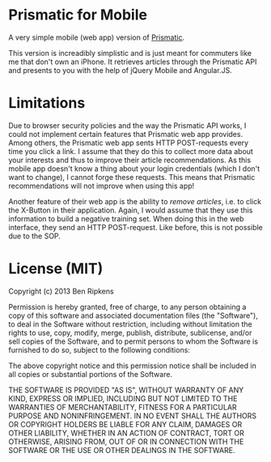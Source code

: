 # Prismatic for Mobile

A very simple mobile (web app) version of
[Prismatic](http://getprismatic.com/).

This version is increadibly simplistic and is just meant for commuters like me
that don't own an iPhone. It retrieves articles through the Prismatic API
and presents to you with the help of jQuery Mobile and Angular.JS.

# Limitations
Due to browser security policies and the way the Prismatic API works, I could
not implement certain features that Prismatic web app provides. Among others,
the Prismatic web app sents HTTP POST-requests every time you click a link.
I assume that they do this to collect more data about your interests and
thus to improve their article recommendations. As this mobile app doesn't know
a thing about your login credentials (which I don't want to change), I cannot
forge these requests. This means that Prismatic recommendations will not
improve when using this app!

Another feature of their web app is the ability to *remove articles*,
i.e. to click the X-Button in their application. Again, I would assume that
they use this information to build a negative training set. When doing this in
the web interface, they send an HTTP POST-request. Like before, this is not
possible due to the SOP.

# License (MIT)

Copyright (c) 2013 Ben Ripkens

Permission is hereby granted, free of charge, to any person obtaining a copy of this software and associated documentation files (the "Software"), to deal in the Software without restriction, including without limitation the rights to use, copy, modify, merge, publish, distribute, sublicense, and/or sell copies of the Software, and to permit persons to whom the Software is furnished to do so, subject to the following conditions:

The above copyright notice and this permission notice shall be included in all copies or substantial portions of the Software.

THE SOFTWARE IS PROVIDED "AS IS", WITHOUT WARRANTY OF ANY KIND, EXPRESS OR IMPLIED, INCLUDING BUT NOT LIMITED TO THE WARRANTIES OF MERCHANTABILITY, FITNESS FOR A PARTICULAR PURPOSE AND NONINFRINGEMENT. IN NO EVENT SHALL THE AUTHORS OR COPYRIGHT HOLDERS BE LIABLE FOR ANY CLAIM, DAMAGES OR OTHER LIABILITY, WHETHER IN AN ACTION OF CONTRACT, TORT OR OTHERWISE, ARISING FROM, OUT OF OR IN CONNECTION WITH THE SOFTWARE OR THE USE OR OTHER DEALINGS IN THE SOFTWARE.
